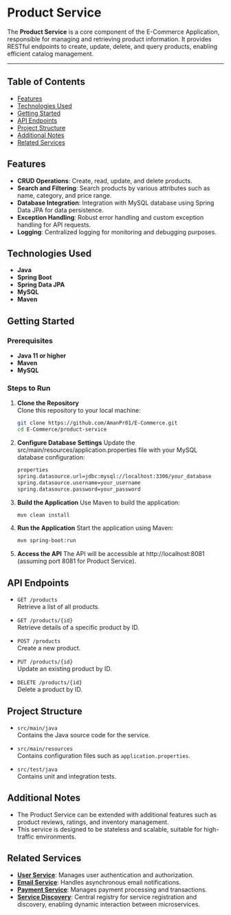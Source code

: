 # Product Service

The **Product Service** is a core component of the E-Commerce Application, responsible for managing and retrieving product information. It provides RESTful endpoints to create, update, delete, and query products, enabling efficient catalog management.

---

## Table of Contents
- [Features](#features)
- [Technologies Used](#technologies-used)
- [Getting Started](#getting-started)
- [API Endpoints](#api-endpoints)
- [Project Structure](#project-structure)
- [Additional Notes](#additional-notes)
- [Related Services](#related-services)

## Features

- **CRUD Operations**: Create, read, update, and delete products.
- **Search and Filtering**: Search products by various attributes such as name, category, and price range.
- **Database Integration**: Integration with MySQL database using Spring Data JPA for data persistence.
- **Exception Handling**: Robust error handling and custom exception handling for API requests.
- **Logging**: Centralized logging for monitoring and debugging purposes.

## Technologies Used

- **Java**
- **Spring Boot**
- **Spring Data JPA**
- **MySQL**
- **Maven**

## Getting Started

### Prerequisites
- **Java 11 or higher**
- **Maven**
- **MySQL**

### Steps to Run

1. **Clone the Repository**  
   Clone this repository to your local machine:
   ```bash
   git clone https://github.com/AmanPr01/E-Commerce.git
   cd E-Commerce/product-service
   ```
2. **Configure Database Settings**
   Update the src/main/resources/application.properties file with your MySQL database configuration:
   ```bash
   properties
   spring.datasource.url=jdbc:mysql://localhost:3306/your_database
   spring.datasource.username=your_username
   spring.datasource.password=your_password
   ```

3. **Build the Application**
   Use Maven to build the application:
   ```bash
   mvn clean install
   ```
   
4. **Run the Application**
   Start the application using Maven:
   
   ```bash
   mvn spring-boot:run
   ```

5. **Access the API**
   The API will be accessible at http://localhost:8081 (assuming port 8081 for Product Service).


## API Endpoints

- `GET /products`  
  Retrieve a list of all products.

- `GET /products/{id}`  
  Retrieve details of a specific product by ID.

- `POST /products`  
  Create a new product.

- `PUT /products/{id}`  
  Update an existing product by ID.

- `DELETE /products/{id}`  
  Delete a product by ID.

## Project Structure

- `src/main/java`  
  Contains the Java source code for the service.

- `src/main/resources`  
  Contains configuration files such as `application.properties`.

- `src/test/java`  
  Contains unit and integration tests.

## Additional Notes

- The Product Service can be extended with additional features such as product reviews, ratings, and inventory management.
- This service is designed to be stateless and scalable, suitable for high-traffic environments.

## Related Services

- **[User Service](https://github.com/AmanPr01/UserService)**: Manages user authentication and authorization.
- **[Email Service](https://github.com/AmanPr01/EmailService)**: Handles asynchronous email notifications.
- **[Payment Service](https://github.com/AmanPr01/PaymentService)**: Manages payment processing and transactions.
- **[Service Discovery](https://github.com/AmanPr01/ServiceDiscovery)**: Central registry for service registration and discovery, enabling dynamic interaction between microservices.

